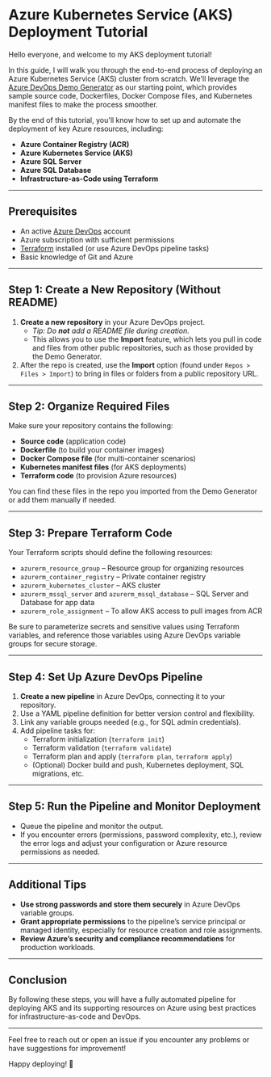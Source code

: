 # Azure Kubernetes Service (AKS) Deployment Tutorial

Hello everyone, and welcome to my AKS deployment tutorial!

In this guide, I will walk you through the end-to-end process of deploying an Azure Kubernetes Service (AKS) cluster from scratch. We'll leverage the [Azure DevOps Demo Generator](https://azuredevopsdemogenerator.azurewebsites.net/) as our starting point, which provides sample source code, Dockerfiles, Docker Compose files, and Kubernetes manifest files to make the process smoother.

By the end of this tutorial, you'll know how to set up and automate the deployment of key Azure resources, including:

- **Azure Container Registry (ACR)**
- **Azure Kubernetes Service (AKS)**
- **Azure SQL Server**
- **Azure SQL Database**
- **Infrastructure-as-Code using Terraform**

---

## Prerequisites

- An active [Azure DevOps](https://dev.azure.com/) account
- Azure subscription with sufficient permissions
- [Terraform](https://www.terraform.io/downloads.html) installed (or use Azure DevOps pipeline tasks)
- Basic knowledge of Git and Azure

---

## Step 1: Create a New Repository (Without README)

1. **Create a new repository** in your Azure DevOps project.
   - _Tip: Do **not** add a README file during creation._
   - This allows you to use the **Import** feature, which lets you pull in code and files from other public repositories, such as those provided by the Demo Generator.
2. After the repo is created, use the **Import** option (found under `Repos > Files > Import`) to bring in files or folders from a public repository URL.

---

## Step 2: Organize Required Files

Make sure your repository contains the following:

- **Source code** (application code)
- **Dockerfile** (to build your container images)
- **Docker Compose file** (for multi-container scenarios)
- **Kubernetes manifest files** (for AKS deployments)
- **Terraform code** (to provision Azure resources)

You can find these files in the repo you imported from the Demo Generator or add them manually if needed.

---

## Step 3: Prepare Terraform Code

Your Terraform scripts should define the following resources:

- `azurerm_resource_group` – Resource group for organizing resources
- `azurerm_container_registry` – Private container registry
- `azurerm_kubernetes_cluster` – AKS cluster
- `azurerm_mssql_server` and `azurerm_mssql_database` – SQL Server and Database for app data
- `azurerm_role_assignment` – To allow AKS access to pull images from ACR

Be sure to parameterize secrets and sensitive values using Terraform variables, and reference those variables using Azure DevOps variable groups for secure storage.

---

## Step 4: Set Up Azure DevOps Pipeline

1. **Create a new pipeline** in Azure DevOps, connecting it to your repository.
2. Use a YAML pipeline definition for better version control and flexibility.
3. Link any variable groups needed (e.g., for SQL admin credentials).
4. Add pipeline tasks for:
   - Terraform initialization (`terraform init`)
   - Terraform validation (`terraform validate`)
   - Terraform plan and apply (`terraform plan`, `terraform apply`)
   - (Optional) Docker build and push, Kubernetes deployment, SQL migrations, etc.

---

## Step 5: Run the Pipeline and Monitor Deployment

- Queue the pipeline and monitor the output.
- If you encounter errors (permissions, password complexity, etc.), review the error logs and adjust your configuration or Azure resource permissions as needed.

---

## Additional Tips

- **Use strong passwords and store them securely** in Azure DevOps variable groups.
- **Grant appropriate permissions** to the pipeline’s service principal or managed identity, especially for resource creation and role assignments.
- **Review Azure’s security and compliance recommendations** for production workloads.

---

## Conclusion

By following these steps, you will have a fully automated pipeline for deploying AKS and its supporting resources on Azure using best practices for infrastructure-as-code and DevOps.

---

Feel free to reach out or open an issue if you encounter any problems or have suggestions for improvement!

Happy deploying! 🚀
